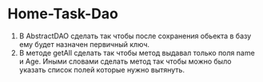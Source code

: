 # Home-Task-Dao

1. В AbstractDAO сделать так чтобы после сохранения обьекта в базу ему будет назначен первичный ключ.
2. В методе getAll сделать так чтобы метод выдавал только поля name и Age. Иными словами сделать метод так чтобы можно было указать список полей которые нужно вытянуть.
